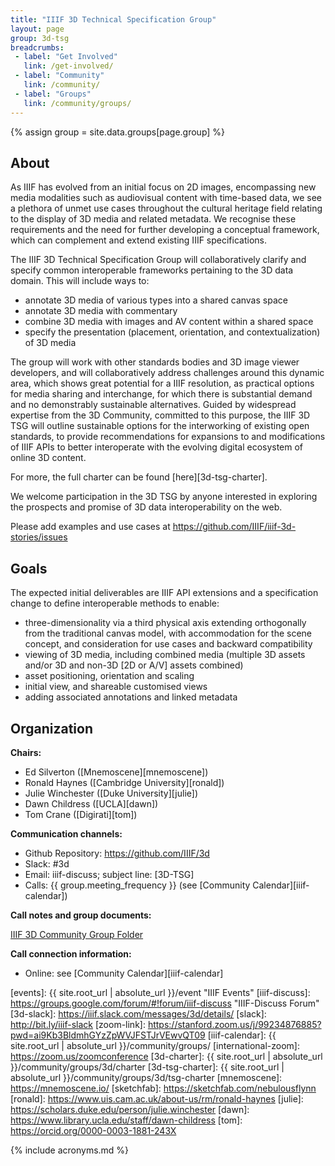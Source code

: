 ```yaml
---
title: "IIIF 3D Technical Specification Group"
layout: page
group: 3d-tsg
breadcrumbs:
 - label: "Get Involved"
   link: /get-involved/
 - label: "Community"
   link: /community/
 - label: "Groups"
   link: /community/groups/
---
```

{% assign group = site.data.groups[page.group] %}

## About

As IIIF has evolved from an initial focus on 2D images, encompassing new media modalities such as audiovisual content with time-based data, we see a plethora of unmet use cases throughout the cultural heritage field relating to the display of 3D media and related metadata.  We recognise these requirements and the need for further developing a conceptual framework, which can complement and extend existing IIIF specifications.

The IIIF 3D Technical Specification Group will collaboratively clarify and specify common interoperable frameworks pertaining to the 3D data domain. This will include ways to:
- annotate 3D media of various types into a shared canvas space
- annotate 3D media with commentary
- combine 3D media with images and AV content within a shared space
- specify the presentation (placement, orientation, and contextualization) of 3D media

The group will work with other standards bodies and 3D image viewer developers, and will collaboratively address challenges around this dynamic area, which shows great potential for a IIIF resolution, as practical options for media sharing and interchange, for which there is substantial demand and no demonstrably sustainable alternatives.  Guided by widespread expertise from the 3D Community, committed to this purpose, the IIIF 3D TSG will outline sustainable options for the interworking of existing open standards, to provide recommendations for expansions to and modifications of IIIF APIs to better interoperate with the evolving digital ecosystem of online 3D content.

For more, the full charter can be found [here][3d-tsg-charter].

We welcome participation in the 3D TSG by anyone interested in exploring the prospects and promise of 3D data interoperability on the web.

Please add examples and use cases at <https://github.com/IIIF/iiif-3d-stories/issues>

## Goals

The expected initial deliverables are IIIF API extensions and a specification change to define interoperable methods to enable:

- three-dimensionality via a third physical axis extending orthogonally from the traditional canvas model, with accommodation for the scene concept, and  consideration for use cases and backward compatibility
- viewing of 3D media, including combined media (multiple 3D assets and/or 3D and non-3D [2D or A/V] assets combined)
- asset positioning, orientation and scaling
- initial view, and shareable customised views
- adding associated annotations and linked metadata

## Organization

**Chairs:**

  * Ed Silverton ([Mnemoscene][mnemoscene])
  * Ronald Haynes ([Cambridge University][ronald])
  * Julie Winchester ([Duke University][julie])
  * Dawn Childress ([UCLA][dawn])
  * Tom Crane ([Digirati][tom])

**Communication channels:**

- Github Repository: <https://github.com/IIIF/3d>
- Slack: #3d
- Email: iiif-discuss; subject line: [3D-TSG]
- Calls: {{ group.meeting_frequency }} (see [Community Calendar][iiif-calendar])

**Call notes and group documents:**

[IIIF 3D Community Group Folder](https://drive.google.com/drive/u/0/folders/1KZ0qU65MSomk2YIh-VF8DDn5rwkDUY9a)

**Call connection information:**

 * Online: see [Community Calendar][iiif-calendar]

[3d-user-stories]: https://github.com/IIIF/iiif-3d-stories "3D User Stories"
[events]: {{ site.root_url | absolute_url }}/event "IIIF Events"
[iiif-discuss]: https://groups.google.com/forum/#!forum/iiif-discuss "IIIF-Discuss Forum"
[3d-slack]: https://iiif.slack.com/messages/3d/details/
[slack]: http://bit.ly/iiif-slack
[zoom-link]: https://stanford.zoom.us/j/99234876885?pwd=ai9Kb3BldmhGYzZpWVJFSTJrVEwvQT09
[iiif-calendar]: {{ site.root_url | absolute_url }}/community/groups/
[international-zoom]: https://zoom.us/zoomconference
[3d-charter]: {{ site.root_url | absolute_url }}/community/groups/3d/charter
[3d-tsg-charter]: {{ site.root_url | absolute_url }}/community/groups/3d/tsg-charter
[mnemoscene]: https://mnemoscene.io/
[sketchfab]: https://sketchfab.com/nebulousflynn
[ronald]: https://www.uis.cam.ac.uk/about-us/rm/ronald-haynes
[julie]: https://scholars.duke.edu/person/julie.winchester
[dawn]: https://www.library.ucla.edu/staff/dawn-childress
[tom]: https://orcid.org/0000-0003-1881-243X

{% include acronyms.md %}
